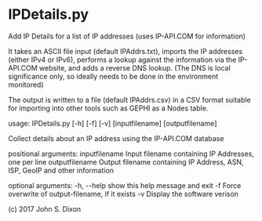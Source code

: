 # IPDetails.py
Add IP Details for a list of IP addresses (uses IP-API.COM for information)

It takes an ASCII file input (default IPAddrs.txt), imports the IP addresses (either IPv4 or IPv6),
performs a lookup against the information via the IP-API.COM website, and adds a reverse DNS lookup.
(The DNS is local significance only, so ideally needs to be done in the environment monitored)

The output is written to a file (default IPAddrs.csv) in a CSV format suitable for importing into
other tools such as GEPHI as a Nodes table.

usage: IPDetails.py [-h] [-f] [-v] [inputfilename] [outputfilename]

Collect details about an IP address using the IP-API.COM database

positional arguments:
  inputfilename   Input filename containing IP Addresses, one per line
  outputfilename  Output filename containing IP Address, ASN, ISP, GeoIP and
                  other information

optional arguments:
  -h, --help      show this help message and exit
  -f              Force overwrite of output-filename, if it exists
  -v              Display the software verison

(c) 2017 John S. Dixon
